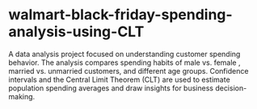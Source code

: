 # walmart-black-friday-spending-analysis-using-CLT
A data analysis project focused on understanding customer spending behavior. The analysis compares spending habits of male vs. female , married vs. unmarried customers, and different age groups. Confidence intervals and the Central Limit Theorem (CLT) are used to estimate population spending averages and draw insights for business decision-making.

